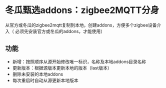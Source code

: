 # 冬瓜甄选addons：zigbee2MQTT分身

从官方或冬瓜的zigbee2mqtt复制到本地，创建addons，方便多个zigbee设备介入（ 必须先安装官方或冬瓜的addons，才能使用）

## 功能

- 新增：按照顺序从源开始修改唯一标识，名称及本地addons目录名称
- 更新版本：根据源版本更新本地的版本（last版本）
- 删除未安装的本地addons
- 每次重启时自动从源更新本地版本

